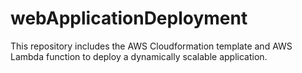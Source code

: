 # webApplicationDeployment
This repository includes the AWS Cloudformation template and AWS Lambda function to deploy a dynamically scalable application.
